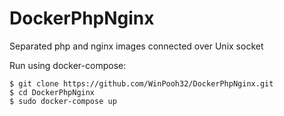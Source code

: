 # DockerPhpNginx
Separated php and nginx images connected over Unix socket

Run using docker-compose:
```
$ git clone https://github.com/WinPooh32/DockerPhpNginx.git
$ cd DockerPhpNginx
$ sudo docker-compose up
```